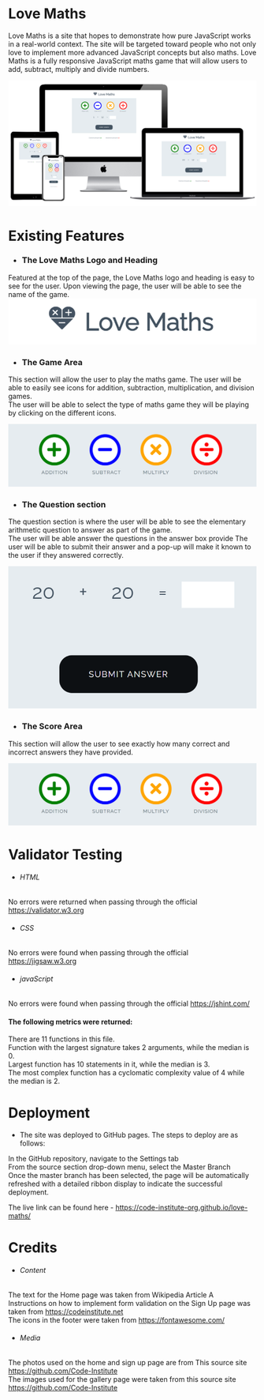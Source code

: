 # Love Maths
Love Maths is a site that hopes to demonstrate how pure JavaScript works in a real-world context. The site will be targeted toward people who not only love to implement more advanced JavaScript concepts but also maths. Love Maths is a fully responsive JavaScript maths game that will allow users to add, subtract, multiply and divide numbers.

<img src="assets/images/love_maths_mockup.png">

# Existing Features
### <ul> <li> The Love Maths Logo and Heading </li></ul>
Featured at the top of the page, the Love Maths logo and heading is easy to see for the user. Upon viewing the page, the user will be able to see the name of the game.
<img src="assets/images/love_maths_logo.png">

### <ul> <li> The Game Area </li></ul>
This section will allow the user to play the maths game. The user will be able to easily see icons for addition, subtraction, multiplication, and division games.
<br>
The user will be able to select the type of maths game they will be playing by clicking on the different icons.

<img src="assets/images/love_maths_icons.png">

### <ul> <li> The Question section </li></ul>
The question section is where the user will be able to see the elementary arithmetic question to answer as part of the game.
<br>
The user will be able answer the questions in the answer box provide
The user will be able to submit their answer and a pop-up will make it known to the user if they answered correctly.

<img src="assets/images/love_maths_question.png">

### <ul> <li> The Score Area </li></ul>
This section will allow the user to see exactly how many correct and incorrect answers they have provided.

<img src="assets/images/love_maths_icons.png">


# Validator Testing
###### <ul><li>HTML</li></ul> 
No errors were returned when passing through the  official https://validator.w3.org
###### <ul> <li> CSS </li></ul>
No errors were found when passing through the official https://jigsaw.w3.org
###### <ul> <li> javaScript </li></ul>
No errors were found when passing through the official https://jshint.com/

####        The following metrics were returned:
There are 11 functions in this file.
<br>
Function with the largest signature takes 2 arguments, while the median is 0.
<br>
Largest function has 10 statements in it, while the median is 3.
<br>
The most complex function has a cyclomatic complexity value of 4 while the median is 2.

# Deployment
<ul> <li>The site was deployed to GitHub pages. The steps to deploy are as follows:</li></ul>
In the GitHub repository, navigate to the Settings tab<br>
From the source section drop-down menu, select the Master Branch<br>
Once the master branch has been selected, the page will be automatically refreshed with a detailed ribbon display to indicate the successful deployment.

<br>

The live link can be found here - https://code-institute-org.github.io/love-maths/

# Credits
###### <ul> <li> Content </li></ul>
The text for the Home page was taken from Wikipedia Article A<br>
Instructions on how to implement form validation on the Sign Up page was taken from https://codeinstitute.net<br>
The icons in the footer were taken from https://fontawesome.com/

###### <ul> <li> Media </li></ul>
The photos used on the home and sign up page are from This source site https://github.com/Code-Institute
<br>
The images used for the gallery page were taken from this source site https://github.com/Code-Institute
 

